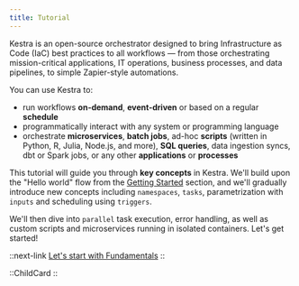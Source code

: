 ```yaml
---
title: Tutorial
---
```


Kestra is an open-source orchestrator designed to bring Infrastructure as Code (IaC) best practices to all workflows — from those orchestrating mission-critical applications, IT operations, business processes, and data pipelines, to simple Zapier-style automations.

You can use Kestra to:
- run workflows **on-demand**, **event-driven** or based on a regular **schedule**
- programmatically interact with any system or programming language
- orchestrate **microservices**, **batch jobs**, ad-hoc **scripts** (written in Python, R, Julia, Node.js, and more), **SQL queries**, data ingestion syncs, dbt or Spark jobs, or any other **applications** or **processes**

This tutorial will guide you through **key concepts** in Kestra. We'll build upon the "Hello world" flow from the [Getting Started](../01.getting-started/index.md) section, and we'll gradually introduce new concepts including `namespaces`, `tasks`, parametrization with `inputs` and scheduling using `triggers`.

We'll then dive into `parallel` task execution, error handling, as well as custom scripts and microservices running in isolated containers. Let's get started!


::next-link
[Let's start with Fundamentals](./01.fundamentals.md)
::

::ChildCard
::
